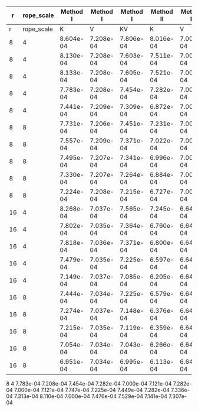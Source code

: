 | r | rope_scale | Method I | Method I | Method I | Method II | Method II | Method II | Method III | Method III | Method III | Method IV | Method IV | Method IV | Method V | Method V | Method V | Method VI | Method VI | Method VI | Method VII | Method VII | Method VII |
| --- | --- | --- | --- | --- | --- | --- | --- | --- | --- | --- | --- | --- | --- | --- | --- | --- | --- | --- | --- | --- | --- | --- |
| r | rope_scale | K | V | KV | K | V | KV | K | V | KV | K | V | KV | K | V | KV | K | V | KV | K | V | KV |
| 8 | 4 | 8.604e-04 | 7.208e-04 | 7.806e-04 | 8.016e-04 | 7.000e-04 | 7.436e-04 | 8.016e-04 | 7.000e-04 | 7.436e-04 | 8.532e-04 | 7.241e-04 | 7.794e-04 | 8.016e-04 | 7.338e-04 | 7.629e-04 | 8.991e-04 | 7.000e-04 | 7.854e-04 | 8.223e-04 | 7.176e-04 | 7.625e-04 |
| 8 | 4 | 8.130e-04 | 7.208e-04 | 7.603e-04 | 7.511e-04 | 7.000e-04 | 7.219e-04 | 7.511e-04 | 7.000e-04 | 7.219e-04 | 8.035e-04 | 7.238e-04 | 7.579e-04 | 7.511e-04 | 7.338e-04 | 7.412e-04 | 8.467e-04 | 7.000e-04 | 7.629e-04 | 7.733e-04 | 7.166e-04 | 7.409e-04 |
| 8 | 4 | 8.133e-04 | 7.208e-04 | 7.605e-04 | 7.521e-04 | 7.000e-04 | 7.223e-04 | 7.521e-04 | 7.000e-04 | 7.223e-04 | 8.045e-04 | 7.238e-04 | 7.584e-04 | 7.521e-04 | 7.338e-04 | 7.416e-04 | 8.489e-04 | 7.000e-04 | 7.638e-04 | 7.738e-04 | 7.167e-04 | 7.412e-04 |
| 8 | 4 | 7.783e-04 | 7.208e-04 | 7.454e-04 | 7.282e-04 | 7.000e-04 | 7.121e-04 | 7.282e-04 | 7.000e-04 | 7.121e-04 | 7.747e-04 | 7.225e-04 | 7.449e-04 | 7.282e-04 | 7.336e-04 | 7.313e-04 | 8.110e-04 | 7.000e-04 | 7.476e-04 | 7.529e-04 | 7.141e-04 | 7.307e-04 |
| 8 | 4 | 7.441e-04 | 7.209e-04 | 7.309e-04 | 6.872e-04 | 7.000e-04 | 6.945e-04 | 6.872e-04 | 7.000e-04 | 6.945e-04 | 7.385e-04 | 7.230e-04 | 7.297e-04 | 6.872e-04 | 7.334e-04 | 7.136e-04 | 7.814e-04 | 7.000e-04 | 7.349e-04 | 7.106e-04 | 7.150e-04 | 7.131e-04 |
| 8 | 8 | 7.731e-04 | 7.206e-04 | 7.451e-04 | 7.231e-04 | 7.000e-04 | 7.108e-04 | 7.231e-04 | 7.000e-04 | 7.108e-04 | 7.665e-04 | 7.243e-04 | 7.440e-04 | 7.231e-04 | 7.336e-04 | 7.287e-04 | 8.061e-04 | 7.000e-04 | 7.495e-04 | 7.402e-04 | 7.178e-04 | 7.282e-04 |
| 8 | 8 | 7.557e-04 | 7.209e-04 | 7.371e-04 | 7.022e-04 | 7.000e-04 | 7.011e-04 | 7.022e-04 | 7.000e-04 | 7.011e-04 | 7.468e-04 | 7.244e-04 | 7.349e-04 | 7.022e-04 | 7.337e-04 | 7.190e-04 | 7.839e-04 | 7.000e-04 | 7.392e-04 | 7.199e-04 | 7.173e-04 | 7.185e-04 |
| 8 | 8 | 7.495e-04 | 7.207e-04 | 7.341e-04 | 6.996e-04 | 7.000e-04 | 6.998e-04 | 6.996e-04 | 7.000e-04 | 6.998e-04 | 7.432e-04 | 7.241e-04 | 7.330e-04 | 6.996e-04 | 7.337e-04 | 7.178e-04 | 7.826e-04 | 7.000e-04 | 7.386e-04 | 7.169e-04 | 7.174e-04 | 7.172e-04 |
| 8 | 8 | 7.330e-04 | 7.207e-04 | 7.264e-04 | 6.884e-04 | 7.000e-04 | 6.946e-04 | 6.884e-04 | 7.000e-04 | 6.946e-04 | 7.288e-04 | 7.233e-04 | 7.259e-04 | 6.884e-04 | 7.336e-04 | 7.125e-04 | 7.625e-04 | 7.000e-04 | 7.292e-04 | 7.075e-04 | 7.158e-04 | 7.119e-04 |
| 8 | 8 | 7.224e-04 | 7.208e-04 | 7.215e-04 | 6.727e-04 | 7.000e-04 | 6.873e-04 | 6.727e-04 | 7.000e-04 | 6.873e-04 | 7.165e-04 | 7.239e-04 | 7.204e-04 | 6.727e-04 | 7.337e-04 | 7.052e-04 | 7.559e-04 | 7.000e-04 | 7.261e-04 | 6.907e-04 | 7.169e-04 | 7.047e-04 |
| 16 | 4 | 8.268e-04 | 7.037e-04 | 7.565e-04 | 7.245e-04 | 6.640e-04 | 6.899e-04 | 7.245e-04 | 6.640e-04 | 6.899e-04 | 8.170e-04 | 7.082e-04 | 7.548e-04 | 7.245e-04 | 7.266e-04 | 7.257e-04 | 8.879e-04 | 6.640e-04 | 7.600e-04 | 7.647e-04 | 6.939e-04 | 7.242e-04 |
| 16 | 4 | 7.802e-04 | 7.035e-04 | 7.364e-04 | 6.760e-04 | 6.640e-04 | 6.691e-04 | 6.760e-04 | 6.640e-04 | 6.691e-04 | 7.689e-04 | 7.072e-04 | 7.336e-04 | 6.760e-04 | 7.267e-04 | 7.050e-04 | 8.362e-04 | 6.640e-04 | 7.378e-04 | 7.192e-04 | 6.919e-04 | 7.036e-04 |
| 16 | 4 | 7.818e-04 | 7.036e-04 | 7.371e-04 | 6.800e-04 | 6.640e-04 | 6.709e-04 | 6.800e-04 | 6.640e-04 | 6.709e-04 | 7.715e-04 | 7.072e-04 | 7.348e-04 | 6.800e-04 | 7.265e-04 | 7.066e-04 | 8.382e-04 | 6.640e-04 | 7.386e-04 | 7.224e-04 | 6.913e-04 | 7.046e-04 |
| 16 | 4 | 7.479e-04 | 7.035e-04 | 7.225e-04 | 6.597e-04 | 6.640e-04 | 6.622e-04 | 6.597e-04 | 6.640e-04 | 6.622e-04 | 7.438e-04 | 7.054e-04 | 7.219e-04 | 6.597e-04 | 7.259e-04 | 6.975e-04 | 8.007e-04 | 6.640e-04 | 7.226e-04 | 7.047e-04 | 6.880e-04 | 6.952e-04 |
| 16 | 4 | 7.149e-04 | 7.037e-04 | 7.085e-04 | 6.205e-04 | 6.640e-04 | 6.454e-04 | 6.205e-04 | 6.640e-04 | 6.454e-04 | 7.091e-04 | 7.056e-04 | 7.071e-04 | 6.205e-04 | 7.257e-04 | 6.806e-04 | 7.712e-04 | 6.640e-04 | 7.099e-04 | 6.645e-04 | 6.880e-04 | 6.779e-04 |
| 16 | 8 | 7.444e-04 | 7.034e-04 | 7.225e-04 | 6.579e-04 | 6.640e-04 | 6.611e-04 | 6.579e-04 | 6.640e-04 | 6.611e-04 | 7.354e-04 | 7.084e-04 | 7.210e-04 | 6.579e-04 | 7.265e-04 | 6.945e-04 | 7.960e-04 | 6.640e-04 | 7.256e-04 | 6.908e-04 | 6.942e-04 | 6.926e-04 |
| 16 | 8 | 7.274e-04 | 7.037e-04 | 7.148e-04 | 6.376e-04 | 6.640e-04 | 6.517e-04 | 6.376e-04 | 6.640e-04 | 6.517e-04 | 7.163e-04 | 7.083e-04 | 7.121e-04 | 6.376e-04 | 7.266e-04 | 6.851e-04 | 7.742e-04 | 6.640e-04 | 7.154e-04 | 6.718e-04 | 6.933e-04 | 6.832e-04 |
| 16 | 8 | 7.215e-04 | 7.035e-04 | 7.119e-04 | 6.359e-04 | 6.640e-04 | 6.509e-04 | 6.359e-04 | 6.640e-04 | 6.509e-04 | 7.131e-04 | 7.080e-04 | 7.104e-04 | 6.359e-04 | 7.265e-04 | 6.842e-04 | 7.727e-04 | 6.640e-04 | 7.147e-04 | 6.696e-04 | 6.930e-04 | 6.821e-04 |
| 16 | 8 | 7.054e-04 | 7.034e-04 | 7.043e-04 | 6.266e-04 | 6.640e-04 | 6.465e-04 | 6.266e-04 | 6.640e-04 | 6.465e-04 | 6.998e-04 | 7.068e-04 | 7.035e-04 | 6.266e-04 | 7.263e-04 | 6.797e-04 | 7.528e-04 | 6.640e-04 | 7.054e-04 | 6.626e-04 | 6.908e-04 | 6.776e-04 |
| 16 | 8 | 6.951e-04 | 7.034e-04 | 6.995e-04 | 6.113e-04 | 6.640e-04 | 6.394e-04 | 6.113e-04 | 6.640e-04 | 6.394e-04 | 6.877e-04 | 7.072e-04 | 6.981e-04 | 6.113e-04 | 7.264e-04 | 6.726e-04 | 7.463e-04 | 6.640e-04 | 7.024e-04 | 6.464e-04 | 6.916e-04 | 6.705e-04 |


8
4
7.783e-04
7.208e-04
7.454e-04
7.282e-04
7.000e-04
7.121e-04
7.282e-04
7.000e-04
7.121e-04
7.747e-04
7.225e-04
7.449e-04
7.282e-04
7.336e-04
7.313e-04
8.110e-04
7.000e-04
7.476e-04
7.529e-04
7.141e-04
7.307e-04